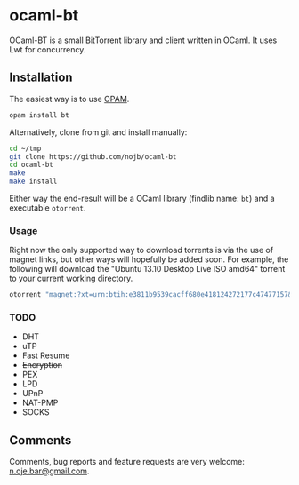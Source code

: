 # ocaml-bt

OCaml-BT is a small BitTorrent library and client written in OCaml.  It uses Lwt for concurrency.

## Installation

The easiest way is to use [OPAM](http://opam.ocaml.org).
```sh
opam install bt
```

Alternatively, clone from git and install manually:
```sh
cd ~/tmp
git clone https://github.com/nojb/ocaml-bt
cd ocaml-bt
make
make install
```

Either way the end-result will be a OCaml library (findlib name: `bt`) and a executable `otorrent`. 

### Usage

Right now the only supported way to download torrents is via the use of magnet
links, but other ways will hopefully be added soon. For example, the following
will download the "Ubuntu 13.10 Desktop Live ISO amd64" torrent to your current
working directory.

```sh
otorrent "magnet:?xt=urn:btih:e3811b9539cacff680e418124272177c47477157&dn=Ubuntu+13.10+Desktop+Live+ISO+amd64&tr=udp%3A//tracker.openbittorrent.com%3A80&tr=udp%3A//tracker.publicbt.com%3A80&tr=udp%3A//tracker.istole.it%3A6969&tr=udp%3A//tracker.ccc.de%3A80&tr=udp%3A//open.demonii.com%3A1337"
```

### TODO

- DHT
- uTP
- Fast Resume
- <del>Encryption</del>
- PEX
- LPD
- UPnP
- NAT-PMP
- SOCKS

## Comments

Comments, bug reports and feature requests are very welcome: n.oje.bar@gmail.com.
